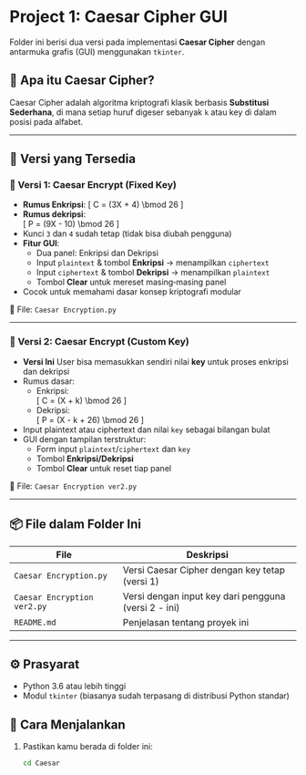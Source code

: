 # Project 1: Caesar Cipher GUI

Folder ini berisi dua versi pada implementasi **Caesar Cipher** dengan antarmuka grafis (GUI) menggunakan `tkinter`.

## 🧠 Apa itu Caesar Cipher?

Caesar Cipher adalah algoritma kriptografi klasik berbasis **Substitusi Sederhana**, di mana setiap huruf digeser sebanyak `k` atau key di dalam posisi pada alfabet.

---
## 🧩 Versi yang Tersedia

### 🔐 Versi 1: Caesar Encrypt (Fixed Key)

- **Rumus Enkripsi**:
  \[
    C = (3X + 4) \bmod 26
  \]
- **Rumus dekripsi**:  
  \[
    P = (9X - 10) \bmod 26
  \]
- Kunci `3` dan `4` sudah tetap (tidak bisa diubah pengguna)
- **Fitur GUI**:  
  - Dua panel: Enkripsi dan Dekripsi  
  - Input `plaintext` & tombol **Enkripsi** → menampilkan `ciphertext`  
  - Input `ciphertext` & tombol **Dekripsi** → menampilkan `plaintext`  
  - Tombol **Clear** untuk mereset masing‑masing panel
- Cocok untuk memahami dasar konsep kriptografi modular

📄 File: `Caesar Encryption.py`

---

### 🧩 Versi 2: Caesar Encrypt (Custom Key) 

- **Versi Ini** User bisa memasukkan sendiri nilai **key** untuk proses enkripsi dan dekripsi
- Rumus dasar:
  - Enkripsi:  
    \[
      C = (X + k) \bmod 26
    \]
  - Dekripsi:  
    \[
      P = (X - k + 26) \bmod 26
    \]
- Input plaintext atau ciphertext dan nilai `key` sebagai bilangan bulat
- GUI dengan tampilan terstruktur:
  - Form input `plaintext`/`ciphertext` dan `key`
  - Tombol **Enkripsi/Dekripsi**
  - Tombol **Clear** untuk reset tiap panel

📄 File: `Caesar Encryption ver2.py`

---

## 📦 File dalam Folder Ini

| File | Deskripsi |
|------|-----------|
| `Caesar Encryption.py` | Versi Caesar Cipher dengan key tetap (versi 1) |
| `Caesar Encryption ver2.py` | Versi dengan input key dari pengguna (versi 2 - ini) |
| `README.md` | Penjelasan tentang proyek ini |

---
## ⚙️ Prasyarat

- Python 3.6 atau lebih tinggi  
- Modul `tkinter` (biasanya sudah terpasang di distribusi Python standar)

## 🚀 Cara Menjalankan

1. Pastikan kamu berada di folder ini:  
   ```bash
   cd Caesar
